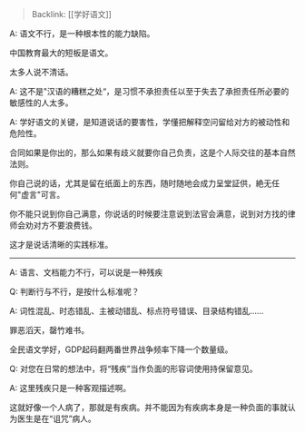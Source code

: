> Backlink: [[学好语文]]

A: 语文不行，是一种根本性的能力缺陷。

中国教育最大的短板是语文。

太多人说不清话。

A: 这不是"汉语的糟糕之处“，是习惯不承担责任以至于失去了承担责任所必要的敏感性的人太多。

A: 学好语文的关键，是知道说话的要害性，学懂把解释空问留给对方的被动性和危险性。

合同如果是你出的，那么如果有歧义就要你自己负责，这是个人际交往的基本自然法则。

你自己说的话，尤其是留在纸面上的东西，随时随地会成力呈堂証供，絶无任何"虚言"可言。

你不能只说到你自己满意，你说话的时候要注意说到法官会满意，说到对方找的律师会劝对方不要浪费钱。

这才是说话清晰的实践标准。

---

A: 语言、文档能力不行，可以说是一种残疾

Q: 判断行与不行，是按什么标准呢？

A: 词性混乱、时态错乱、主被动错乱、标点符号错误、目录结构错乱……  

罪恶滔天，罄竹难书。  

全民语文学好，GDP起码翻两番世界战争频率下降一个数量级。

Q: 对您在日常的想法中，将“残疾”当作负面的形容词使用持保留意见。

A: 这里残疾只是一种客观描述啊。  

这就好像一个人病了，那就是有疾病。并不能因为有疾病本身是一种负面的事就认为医生是在“诅咒”病人。
